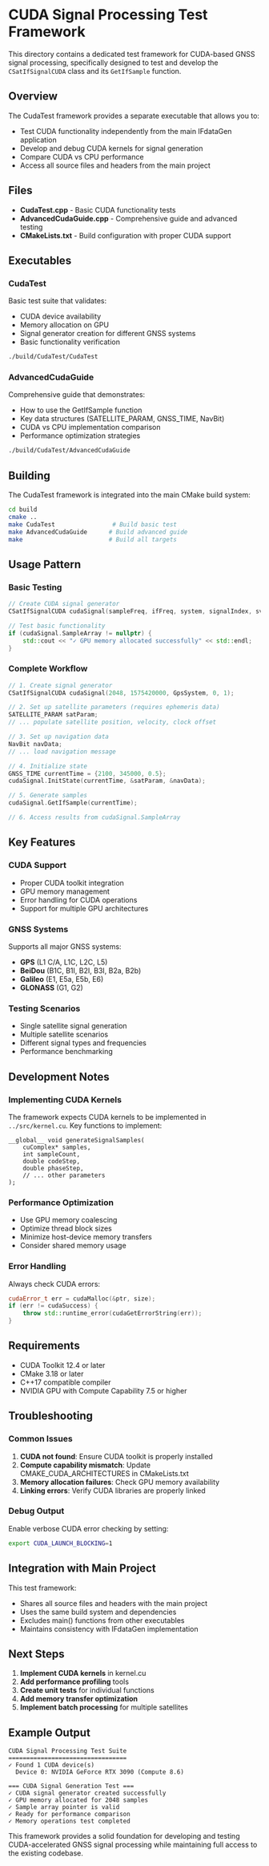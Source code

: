 # CUDA Signal Processing Test Framework

This directory contains a dedicated test framework for CUDA-based GNSS signal processing, specifically designed to test and develop the `CSatIfSignalCUDA` class and its `GetIfSample` function.

## Overview

The CudaTest framework provides a separate executable that allows you to:
- Test CUDA functionality independently from the main IFdataGen application
- Develop and debug CUDA kernels for signal generation
- Compare CUDA vs CPU performance
- Access all source files and headers from the main project

## Files

- **CudaTest.cpp** - Basic CUDA functionality tests
- **AdvancedCudaGuide.cpp** - Comprehensive guide and advanced testing
- **CMakeLists.txt** - Build configuration with proper CUDA support

## Executables

### CudaTest
Basic test suite that validates:
- CUDA device availability
- Memory allocation on GPU
- Signal generator creation for different GNSS systems
- Basic functionality verification

```bash
./build/CudaTest/CudaTest
```

### AdvancedCudaGuide
Comprehensive guide that demonstrates:
- How to use the GetIfSample function
- Key data structures (SATELLITE_PARAM, GNSS_TIME, NavBit)
- CUDA vs CPU implementation comparison
- Performance optimization strategies

```bash
./build/CudaTest/AdvancedCudaGuide
```

## Building

The CudaTest framework is integrated into the main CMake build system:

```bash
cd build
cmake ..
make CudaTest                # Build basic test
make AdvancedCudaGuide      # Build advanced guide
make                        # Build all targets
```

## Usage Pattern

### Basic Testing
```cpp
// Create CUDA signal generator
CSatIfSignalCUDA cudaSignal(sampleFreq, ifFreq, system, signalIndex, svid);

// Test basic functionality
if (cudaSignal.SampleArray != nullptr) {
    std::cout << "✓ GPU memory allocated successfully" << std::endl;
}
```

### Complete Workflow
```cpp
// 1. Create signal generator
CSatIfSignalCUDA cudaSignal(2048, 1575420000, GpsSystem, 0, 1);

// 2. Set up satellite parameters (requires ephemeris data)
SATELLITE_PARAM satParam;
// ... populate satellite position, velocity, clock offset

// 3. Set up navigation data
NavBit navData;
// ... load navigation message

// 4. Initialize state
GNSS_TIME currentTime = {2100, 345000, 0.5};
cudaSignal.InitState(currentTime, &satParam, &navData);

// 5. Generate samples
cudaSignal.GetIfSample(currentTime);

// 6. Access results from cudaSignal.SampleArray
```

## Key Features

### CUDA Support
- Proper CUDA toolkit integration
- GPU memory management
- Error handling for CUDA operations
- Support for multiple GPU architectures

### GNSS Systems
Supports all major GNSS systems:
- **GPS** (L1 C/A, L1C, L2C, L5)
- **BeiDou** (B1C, B1I, B2I, B3I, B2a, B2b)
- **Galileo** (E1, E5a, E5b, E6)
- **GLONASS** (G1, G2)

### Testing Scenarios
- Single satellite signal generation
- Multiple satellite scenarios
- Different signal types and frequencies
- Performance benchmarking

## Development Notes

### Implementing CUDA Kernels
The framework expects CUDA kernels to be implemented in `../src/kernel.cu`. Key functions to implement:

```cuda
__global__ void generateSignalSamples(
    cuComplex* samples,
    int sampleCount,
    double codeStep,
    double phaseStep,
    // ... other parameters
);
```

### Performance Optimization
- Use GPU memory coalescing
- Optimize thread block sizes
- Minimize host-device memory transfers
- Consider shared memory usage

### Error Handling
Always check CUDA errors:
```cpp
cudaError_t err = cudaMalloc(&ptr, size);
if (err != cudaSuccess) {
    throw std::runtime_error(cudaGetErrorString(err));
}
```

## Requirements

- CUDA Toolkit 12.4 or later
- CMake 3.18 or later
- C++17 compatible compiler
- NVIDIA GPU with Compute Capability 7.5 or higher

## Troubleshooting

### Common Issues
1. **CUDA not found**: Ensure CUDA toolkit is properly installed
2. **Compute capability mismatch**: Update CMAKE_CUDA_ARCHITECTURES in CMakeLists.txt
3. **Memory allocation failures**: Check GPU memory availability
4. **Linking errors**: Verify CUDA libraries are properly linked

### Debug Output
Enable verbose CUDA error checking by setting:
```bash
export CUDA_LAUNCH_BLOCKING=1
```

## Integration with Main Project

This test framework:
- Shares all source files and headers with the main project
- Uses the same build system and dependencies
- Excludes main() functions from other executables
- Maintains consistency with IFdataGen implementation

## Next Steps

1. **Implement CUDA kernels** in kernel.cu
2. **Add performance profiling** tools
3. **Create unit tests** for individual functions
4. **Add memory transfer optimization**
5. **Implement batch processing** for multiple satellites

## Example Output

```
CUDA Signal Processing Test Suite
=================================
✓ Found 1 CUDA device(s)
  Device 0: NVIDIA GeForce RTX 3090 (Compute 8.6)

=== CUDA Signal Generation Test ===
✓ CUDA signal generator created successfully
✓ GPU memory allocated for 2048 samples
✓ Sample array pointer is valid
✓ Ready for performance comparison
✓ Memory operations test completed
```

This framework provides a solid foundation for developing and testing CUDA-accelerated GNSS signal processing while maintaining full access to the existing codebase.
